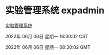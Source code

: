 # 实验管理系统 expadmin
[实验管理系统](http://59.174.27.195:56808/expadmin-782313d2-e1b1-4ea7-932e-3a55e6a1a4d0/)

2022年 06月 06日 星期一 16:30:02 CST

2022年 06月 06日 星期一 08:30:02 GMT
